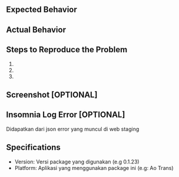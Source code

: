 ## Expected Behavior


## Actual Behavior


## Steps to Reproduce the Problem

  1.
  1.
  1.

## Screenshot [OPTIONAL]

## Insomnia Log Error [OPTIONAL]

Didapatkan dari json error yang muncul di web staging

## Specifications

  - Version: Versi package yang digunakan (e.g 0.1.23)
  - Platform: Aplikasi yang menggunakan package ini (e.g: Ao Trans)